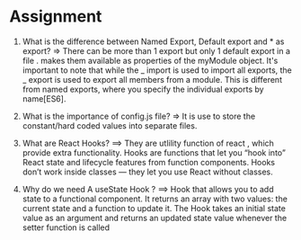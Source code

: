# Assignment

1. What is the difference between Named Export, Default export and \* as export?
   => There can be more than 1 export but only 1 default export in a file .
   makes them available as properties of the myModule object. It's important to note that while the _ import is used to import all exports, the _ export is used to export all members from a module. This is different from named exports, where you specify the individual exports by name[ES6].

2. What is the importance of config.js file?
   => It is use to store the constant/hard coded values into separate files.

3. What are React Hooks?
   ==> They are utlility function of react , which provide extra functionality. Hooks are functions that let you “hook into” React state and lifecycle features from function components. Hooks don’t work inside classes — they let you use React without classes.

4. Why do we need A useState Hook ?
   ==> Hook that allows you to add state to a functional component. It returns an array with two values: the current state and a function to update it. The Hook takes an initial state value as an argument and returns an updated state value whenever the setter function is called
